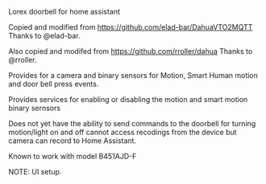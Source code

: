 
Lorex doorbell for home assistant

Copied and modified from https://github.com/elad-bar/DahuaVTO2MQTT Thanks to @elad-bar.

Also copied and modifed from https://github.com/rroller/dahua Thanks to @rroller.

Provides for a camera and binary sensors for Motion, Smart Human motion and door bell press events.

Provides services for enabling or disabling the motion and smart motion binary sernsors

Does not yet have the ability to send commands to the doorbell for turning motion/light on and off cannot access recodings from the device but camera can record to Home Assistant.

Known to work with model B451AJD-F

NOTE: UI setup.

